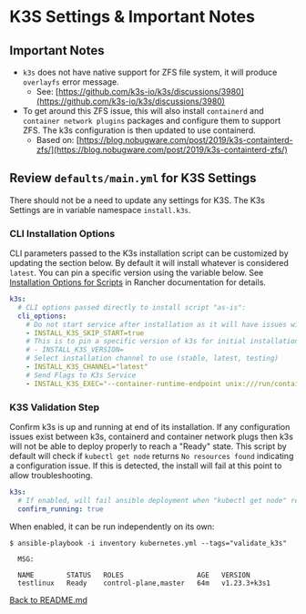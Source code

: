 # K3S Settings & Important Notes

## Important Notes

* `k3s` does not have native support for ZFS file system, it will produce `overlayfs` error message.
  * See: [https://github.com/k3s-io/k3s/discussions/3980](https://github.com/k3s-io/k3s/discussions/3980)
* To get around this ZFS issue, this will also install `containerd` and `container network plugins` packages and configure them to support ZFS. The k3s configuration is then updated to use containerd.
  * Based on: [https://blog.nobugware.com/post/2019/k3s-containterd-zfs/](https://blog.nobugware.com/post/2019/k3s-containterd-zfs/)

## Review `defaults/main.yml` for K3S Settings

There should not be a need to update any settings for K3S. The K3s Settings are in variable namespace `install.k3s`.

### CLI Installation Options

CLI parameters passed to the K3s installation script can be customized by updating the section below. By default it will install whatever is considered `latest`. You can pin a specific version using the variable below.  See [Installation Options for Scripts](https://rancher.com/docs/k3s/latest/en/installation/install-options/) in Rancher documentation for details.

```yml
k3s:
  # CLI options passed directly to install script "as-is":
  cli_options:
    # Do not start service after installation as it will have issues with ZFS
    - INSTALL_K3S_SKIP_START=true
    # This is to pin a specific version of k3s for initial installation
    # - INSTALL_K3S_VERSION=
    # Select installation channel to use (stable, latest, testing)
    - INSTALL_K3S_CHANNEL="latest"
    # Send Flags to K3s Service
    - INSTALL_K3S_EXEC="--container-runtime-endpoint unix:///run/containerd/containerd.sock"
```

### K3S Validation Step

Confirm k3s is up and running at end of its installation. If any configuration issues exist between k3s, containerd and container network plugs then k3s will not be able to deploy properly to reach a "Ready" state. This script by default will check if `kubectl get node` returns `No resources found` indicating a configuration issue.  If this is detected, the install will fail at this point to allow troubleshooting.

```yml
k3s:
  # If enabled, will fail ansible deployment when "kubectl get node" returns "No resources found"
  confirm_running: true
```

When enabled, it can be run independently on its own:

```shell
$ ansible-playbook -i inventory kubernetes.yml --tags="validate_k3s"

  MSG:

  NAME        STATUS   ROLES                  AGE   VERSION
  testlinux   Ready    control-plane,master   64m   v1.23.3+k3s1
```

[Back to README.md](../README.md)
